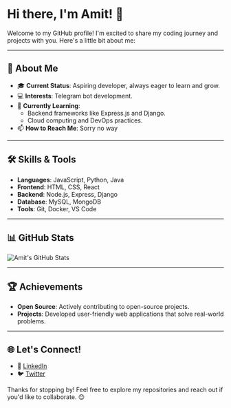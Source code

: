 # Hi there, I'm Amit! 👋

Welcome to my GitHub profile! I'm excited to share my coding journey and projects with you. Here's a little bit about me:

---

## 🌟 About Me

- 🎓 **Current Status**: Aspiring developer, always eager to learn and grow.
- 💻 **Interests**: Telegram bot development.
- 🌱 **Currently Learning**: 
  - Backend frameworks like Express.js and Django. 
  - Cloud computing and DevOps practices.
- 📫 **How to Reach Me**: Sorry no way

---

## 🛠️ Skills & Tools

- **Languages**: JavaScript, Python, Java
- **Frontend**: HTML, CSS, React
- **Backend**: Node.js, Express, Django
- **Database**: MySQL, MongoDB
- **Tools**: Git, Docker, VS Code

---

## 📊 GitHub Stats

![Amit's GitHub Stats](https://github-readme-stats.vercel.app/api?username=Ur-amit-01&show_icons=true&theme=radical)

---

## 🏆 Achievements

- **Open Source**: Actively contributing to open-source projects.
- **Projects**: Developed user-friendly web applications that solve real-world problems.

---

## 🌐 Let's Connect!

- 💼 [LinkedIn](#)
- 🐦 [Twitter](#)

Thanks for stopping by! Feel free to explore my repositories and reach out if you'd like to collaborate. 😊
